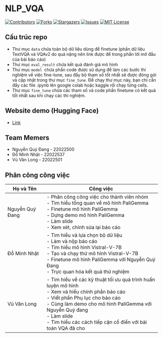 # NLP_VQA

[![Contributors][contributors-shield]][contributors-url]
[![Forks][forks-shield]][forks-url]
[![Stargazers][stars-shield]][stars-url]
[![Issues][issues-shield]][issues-url]
[![MIT License][license-shield]][license-url]

## Cấu trúc repo
- Thư mục `data` chứa toàn bộ dữ liệu dùng để finetune (phần dữ liệu TextVQA và VQAv2 do quá nặng nên link được để trong phần lời mở đầu của bài báo cáo)
- Thư mục `eval_result` chứa kết quả đánh giá mô hình
- Thư mục `model `chứa phần code được sử dụng để làm các bước thí nghiệm về việc fine-tune, sau đấy bộ tham số tốt nhất sẽ được đóng gói và cập nhật trong thư mục `fine_tune`. Để chạy thư mục này, bạn chỉ cần đẩy các file .ipynb lên google colab hoặc kaggle rồi chạy từng cells.
- Thư mục `fine_tune` chứa các tham số và code phần finetune có kết quả tốt nhất sau khi chạy các thí nghiệm.

## Website demo (Hugging Face)
- [Link](https://huggingface.co/spaces/triphuong57/paligemma_ft_v1)

## Team Memers
- Nguyễn Quý Đang - 22022500 
- Đỗ Minh Nhật - 22022537
- Vũ Vân Long - 22022501

## Phân công công việc
| Họ và Tên | Công việc |
|-----------|-----------|
| Nguyễn Quý Đang | - Phân công công việc cho thành viên nhóm<br>- Tìm hiểu tổng quan về mô hình PaliGemma<br>- Finetune mô hình PaliGemma<br>- Dựng demo mô hình PaliGemma<br>- Làm slide<br>- Xem xét, chỉnh sửa lại báo cáo |
| Đỗ Minh Nhật | - Tìm hiểu và lựa chọn bộ dữ liệu<br>- Làm và nộp báo cáo<br>- Tìm hiểu mô hình Vistral-V-7B<br>- Tạo và chạy thử mô hình Vistral-V-7B<br>- Finetune mô hình PaliGemma với Nguyễn Quý Đang<br>- Trực quan hóa kết quả thử nghiệm |
| Vũ Văn Long | - Tìm hiểu về các kỹ thuật tối ưu quá trình huấn luyện mô hình<br>- Xem và hiểu chỉnh phần báo cáo<br>- Viết phần Phụ lục cho báo cáo<br>- Cùng làm demo cho mô hình PaliGemma với Nguyễn Quý đang<br>- Làm slide<br>- Tìm hiểu các cách tiếp cận cổ điển với bài toán VQA đã cho |

[contributors-shield]: https://img.shields.io/github/contributors/dangnq2501/NLP_VQA.svg?style=for-the-badge
[contributors-url]: https://github.com/othneildrew/Best-README-Template/graphs/contributors](https://github.com/dangnq2501/NLP_VQA/graphs/contributorsf)
[forks-shield]: https://img.shields.io/github/forks/dangnq2501/NLP_VQA.svg?style=for-the-badge
[forks-url]: https://github.com/dangnq2501/NLP_VQA/network/members
[stars-shield]: https://img.shields.io/github/stars/dangnq2501/NLP_VQA.svg?style=for-the-badge
[stars-url]: https://github.com/dangnq2501/NLP_VQA/stargazers 
[issues-shield]: https://img.shields.io/github/issues/dangnq2501/NLP_VQA.svg?style=for-the-badge
[issues-url]: https://github.com/dangnq2501/NLP_VQA/issues
[license-shield]: https://img.shields.io/github/license/dangnq2501/NLP_VQA.svg?style=for-the-badge
[license-url]: https://github.com/dangnq2501/NLP_VQA/blob/master/LICENSE.md
